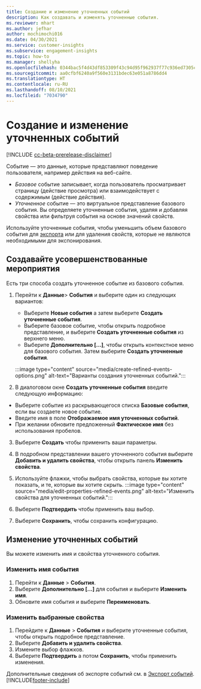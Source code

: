 ```yaml
---
title: Создание и изменение уточненных событий
description: Как создавать и изменять уточненные события.
ms.reviewer: mhart
ms.author: jefhar
author: mochimochi016
ms.date: 04/30/2021
ms.service: customer-insights
ms.subservice: engagement-insights
ms.topic: how-to
ms.manager: shellyha
ms.openlocfilehash: 0344bac5f4d43df853309f43c94d95f962937f77c936ed7305c5de4a08835f04
ms.sourcegitcommit: aa0cfbf6240a9f560e3131bdec63e051a8786dd4
ms.translationtype: HT
ms.contentlocale: ru-RU
ms.lasthandoff: 08/10/2021
ms.locfileid: "7034790"
---
```

# <a name="create-and-modify-refined-events"></a>Создание и изменение уточненных событий

[!INCLUDE [cc-beta-prerelease-disclaimer](includes/cc-beta-prerelease-disclaimer.md)]


Событие — это данные, которые представляют поведение пользователя, например действия на веб-сайте.

- *Базовое* событие записывает, когда пользователь просматривает страницу (действие просмотра) или взаимодействует с содержимым (действие действия).
- *Уточненное* событие — это виртуальное представление базового события. Вы определяете уточненные события, удаляя и добавляя свойства или фильтруя события на основе значений свойств.

Используйте уточненные события, чтобы уменьшить объем базового события для [экспорта](export-events.md) или для удаления свойств, которые не являются необходимыми для экспонирования.

## <a name="create-refined-events"></a>Создавайте усовершенствованные мероприятия

Есть три способа создать уточненное событие из базового события. 

1. Перейти к **Данные**> **События** и выберите один из следующих вариантов:
    - Выберите **Новые события** а затем выберите **Создать уточненные события**.
    - Выберите базовое событие, чтобы открыть подробное представление, и выберите **Создать уточненные события** из верхнего меню.
    - Выберите **Дополнительно [...]**, чтобы открыть контекстное меню для базового события. Затем выберите **Создать уточненные события**.
    
    :::image type="content" source="media/create-refined-events-options.png" alt-text="Варианты создания уточненных событий.":::

1. В диалоговом окне **Создать уточненные события** введите следующую информацию:

- Выберите событие из раскрывающегося списка **Базовые события**, если вы создаете новое событие.
- Введите имя в поле **Отображаемое имя уточненных событий**.
- При желании обновите предложенный **Фактическое имя** без использования пробелов.

3. Выберите **Создать** чтобы применить ваши параметры.

1. В подробном представлении вашего уточненного события выберите **Добавить и удалить свойства**, чтобы открыть панель **Изменить свойства**. 

1. Используйте флажки, чтобы выбрать свойства, которые вы хотите показать, и те, которые вы хотите скрыть. 
   :::image type="content" source="media/edit-properties-refined-events.png" alt-text="Изменить свойства для уточненных событий.":::

1. Выберите **Подтвердить** чтобы применить ваш выбор.

1. Выберите **Сохранить**, чтобы сохранить конфигурацию.

## <a name="edit-refined-events"></a>Изменение уточненных событий

Вы можете изменить имя и свойства уточненного события.

### <a name="edit-event-name"></a>Изменить имя события

1. Перейти к **Данные** > **События**. 
1. Выберите **Дополнительно [...]** для события и выберите **Изменить имя**.
1. Обновите имя события и выберите **Переименовать**.

### <a name="edit-selected-properties"></a>Изменить выбранные свойства

1. Перейдите к **Данные** > **События** и выберите уточненные события, чтобы открыть подробное представление.
1. Выберите **Добавить и удалить свойства**. 
1. Измените выбор флажков.
1. Выберите **Подтвердить** а потом **Сохранить**, чтобы применить изменения.

Дополнительные сведения об экспорте событий см. в [Экспорт событий](export-events.md).
[!INCLUDE[footer-include](../includes/footer-banner.md)]
